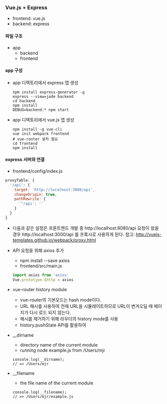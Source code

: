 ### Vue.js + Express
* frontend: vue.js
* backend: express

#### 파일 구조
* app
  * backend
  * frontend

#### app 구성
  * app 디렉토리에서 express 앱 생성
    ```
    npm install express-generator -g
    express --view=jade backend
    cd backend
    npm install
    DEBUG=backend:* npm start
    ```
  * app 디렉토리에서 vue.js 앱 생성
    ```
    npm install -g vue-cli
    vue init webpack frontend
    # vue-router 설치 필요
    cd frontend
    npm install
    ```

#### express 서버와 연결
  * frontend/config/index.js
  ```js
  proxyTable: {
    '/api': {
      target: 'http://localhost:3000/api',
      changeOrigin: true,
      pathRewrite: {
        '^/api': ''
      }
    }
  }
  ```
  * 다음과 같은 설정은 프론트엔드 개발 중 http://localhost:8080/api 요청이 왔을 경우 http://localhost:3000/api 를 프록시로 사용하게 된다.
  참고: http://vuejs-templates.github.io/webpack/proxy.html
  * API 요청을 위해 axios 추가
    * npm install --save axios
    * frontend/src/main.js
    ```js
    import axios from 'axios'
    Vue.prototype.$http = axios
    ```

  * vue-router history module
    * vue-router의 기본모드는 hash mode이다.
    * URL 해시를 사용하여 전체 URL을 시뮬레이트하므로 URL이 변겨오딜 때 페이지가 다시 로드 되지 않는다.
    * 해시를 제거하기 위해 라우더의 history mode를 사용
    * history.pushState API를 활용하여 


  * __dirname
    * directory name of the current module
    * running node example.js from /Users/mjr
    ```
    console.log(__dirname);
    // => /Users/mjr
    ```
  * __filename
    * the file name of the current module
    ```
    console.log(__filename);
    // => /Users/mjr/example.js
    ```
